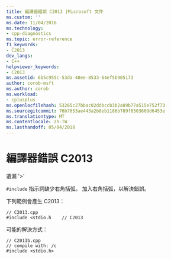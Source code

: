 ```yaml
---
title: 編譯器錯誤 C2013 |Microsoft 文件
ms.custom: ''
ms.date: 11/04/2016
ms.technology:
- cpp-diagnostics
ms.topic: error-reference
f1_keywords:
- C2013
dev_langs:
- C++
helpviewer_keywords:
- C2013
ms.assetid: 6b5c955c-53da-48ee-8533-64ef5b905173
author: corob-msft
ms.author: corob
ms.workload:
- cplusplus
ms.openlocfilehash: 53265c27bbac02ddbccb3b2a89b77a515e752f73
ms.sourcegitcommit: 76b7653ae443a2b8eb1186b789f8503609d6453e
ms.translationtype: MT
ms.contentlocale: zh-TW
ms.lasthandoff: 05/04/2018
---
```

# <a name="compiler-error-c2013"></a>編譯器錯誤 C2013
遺漏 '>'  
  
 `#include` 指示詞缺少右角括弧。 加入右角括弧，以解決錯誤。  
  
 下列範例會產生 C2013：  
  
```  
// C2013.cpp  
#include <stdio.h    // C2013  
```  
  
 可能的解決方式：  
  
```  
// C2013b.cpp  
// compile with: /c  
#include <stdio.h>  
```